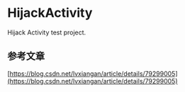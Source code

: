 # HijackActivity

Hijack Activity test project.

## 参考文章

[https://blog.csdn.net/lvxiangan/article/details/79299005](https://blog.csdn.net/lvxiangan/article/details/79299005)